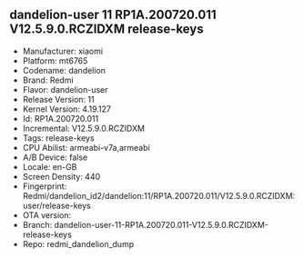 ## dandelion-user 11 RP1A.200720.011 V12.5.9.0.RCZIDXM release-keys
- Manufacturer: xiaomi
- Platform: mt6765
- Codename: dandelion
- Brand: Redmi
- Flavor: dandelion-user
- Release Version: 11
- Kernel Version: 4.19.127
- Id: RP1A.200720.011
- Incremental: V12.5.9.0.RCZIDXM
- Tags: release-keys
- CPU Abilist: armeabi-v7a,armeabi
- A/B Device: false
- Locale: en-GB
- Screen Density: 440
- Fingerprint: Redmi/dandelion_id2/dandelion:11/RP1A.200720.011/V12.5.9.0.RCZIDXM:user/release-keys
- OTA version: 
- Branch: dandelion-user-11-RP1A.200720.011-V12.5.9.0.RCZIDXM-release-keys
- Repo: redmi_dandelion_dump
